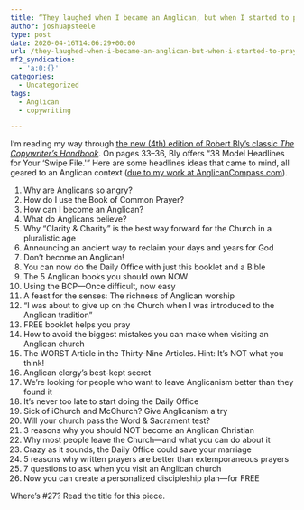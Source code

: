 ```yaml
---
title: “They laughed when I became an Anglican, but when I started to pray…” 27 Anglican Headline Ideas
author: joshuapsteele
type: post
date: 2020-04-16T14:06:29+00:00
url: /they-laughed-when-i-became-an-anglican-but-when-i-started-to-pray-27-anglican-headline-ideas/
mf2_syndication:
  - 'a:0:{}'
categories:
  - Uncategorized
tags:
  - Anglican
  - copywriting

---
```

I&#8217;m reading my way through [the new (4th) edition of Robert Bly&#8217;s classic _The Copywriter&#8217;s Handbook_][1]. On pages 33–36, Bly offers &#8220;38 Model Headlines for Your &#8216;Swipe File.'&#8221; Here are some headlines ideas that came to mind, all geared to an Anglican context ([due to my work at AnglicanCompass.com][2]).

  1. Why are Anglicans so angry?
  2. How do I use the Book of Common Prayer?
  3. How can I become an Anglican?
  4. What do Anglicans believe?
  5. Why &#8220;Clarity & Charity&#8221; is the best way forward for the Church in a pluralistic age
  6. Announcing an ancient way to reclaim your days and years for God
  7. Don&#8217;t become an Anglican!
  8. You can now do the Daily Office with just this booklet and a Bible
  9. The 5 Anglican books you should own NOW
 10. Using the BCP—Once difficult, now easy
 11. A feast for the senses: The richness of Anglican worship
 12. &#8220;I was about to give up on the Church when I was introduced to the Anglican tradition&#8221;
 13. FREE booklet helps you pray
 14. How to avoid the biggest mistakes you can make when visiting an Anglican church
 15. The WORST Article in the Thirty-Nine Articles. Hint: It&#8217;s NOT what you think!
 16. Anglican clergy&#8217;s best-kept secret
 17. We&#8217;re looking for people who want to leave Anglicanism better than they found it
 18. It&#8217;s never too late to start doing the Daily Office
 19. Sick of iChurch and McChurch? Give Anglicanism a try
 20. Will your church pass the Word & Sacrament test? 
 21. 3 reasons why you should NOT become an Anglican Christian
 22. Why most people leave the Church—and what you can do about it
 23. Crazy as it sounds, the Daily Office could save your marriage
 24. 5 reasons why written prayers are better than extemporaneous prayers
 25. 7 questions to ask when you visit an Anglican church
 26. Now you can create a personalized discipleship plan—for FREE

Where&#8217;s #27? Read the title for this piece.

 [1]: https://amzn.to/2KdNASw
 [2]: https://anglicanpastor.com/